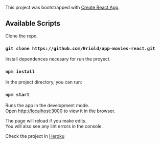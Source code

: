 This project was bootstrapped with [Create React App](https://github.com/facebook/create-react-app).

## Available Scripts

Clone the repo.

### `git clone https://github.com/Eriold/app-movies-react.git`

Install dependences necesary for run the proyect.

### `npm install`

In the project directory, you can run:

### `npm start`

Runs the app in the development mode.<br>
Open [http://localhost:3000](http://localhost:3000) to view it in the browser.

The page will reload if you make edits.<br>
You will also see any lint errors in the console.

Check the project in [Heroku](https://app-movie-react.herokuapp.com/)
